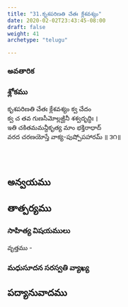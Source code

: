 ```yaml
---
title: "31.కృశపరిణతి చేతః క్లేశవశ్యం"
date: 2020-02-02T23:43:45-08:00
draft: false
weight: 41
archetype: "telugu"

---
```


### అవతారిక


### శ్లోకము

కృశపరిణతి చేతః క్లేశవశ్యం క్వ చేదం
<br/>క్వ చ తవ గుణసీమోల్లఙ్ఘినీ శశ్వదృద్ధిః ।
<br/>ఇతి చకితమమన్దీకృత్య మాం భక్తిరాధాద్
<br/>వరద చరణయోస్తే వాక్య-పుష్పోపహారమ్ ॥ ౩౧॥
<br/>

<br/><br/>

## అన్వయము 


## తాత్పర్యము 


### సాహిత్య విషయములు 

వృత్తము   - 


### మధుసూదన సరస్వతి వ్యాఖ్య 


## పద్యానువాదము 

